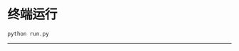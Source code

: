 # 终端运行

```shell
python run.py
```
*********************************************************************************************************************************************************************************************************************************************************************************************************************************************************************************************************************************************************************************************************************************************************************************************************